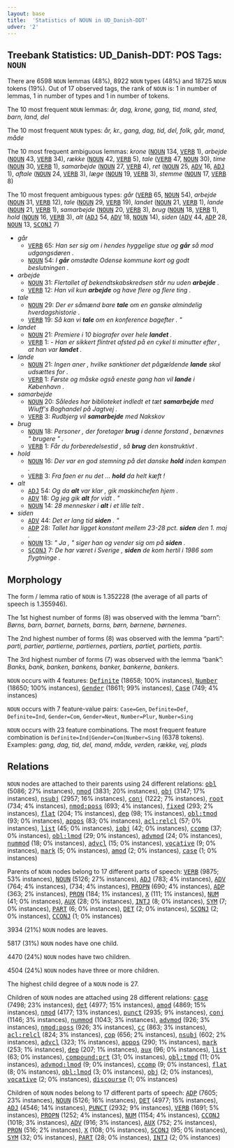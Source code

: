 ```yaml
---
layout: base
title:  'Statistics of NOUN in UD_Danish-DDT'
udver: '2'
---
```


## Treebank Statistics: UD_Danish-DDT: POS Tags: `NOUN`

There are 6598 `NOUN` lemmas (48%), 8922 `NOUN` types (48%) and 18725 `NOUN` tokens (19%).
Out of 17 observed tags, the rank of `NOUN` is: 1 in number of lemmas, 1 in number of types and 1 in number of tokens.

The 10 most frequent `NOUN` lemmas: <em>år, dag, krone, gang, tid, mand, sted, barn, land, del</em>

The 10 most frequent `NOUN` types:  <em>år, kr., gang, dag, tid, del, folk, går, mand, måde</em>

The 10 most frequent ambiguous lemmas: <em>krone</em> (<tt><a href="da_ddt-pos-NOUN.html">NOUN</a></tt> 134, <tt><a href="da_ddt-pos-VERB.html">VERB</a></tt> 1), <em>arbejde</em> (<tt><a href="da_ddt-pos-NOUN.html">NOUN</a></tt> 43, <tt><a href="da_ddt-pos-VERB.html">VERB</a></tt> 34), <em>række</em> (<tt><a href="da_ddt-pos-NOUN.html">NOUN</a></tt> 42, <tt><a href="da_ddt-pos-VERB.html">VERB</a></tt> 5), <em>tale</em> (<tt><a href="da_ddt-pos-VERB.html">VERB</a></tt> 47, <tt><a href="da_ddt-pos-NOUN.html">NOUN</a></tt> 30), <em>time</em> (<tt><a href="da_ddt-pos-NOUN.html">NOUN</a></tt> 30, <tt><a href="da_ddt-pos-VERB.html">VERB</a></tt> 1), <em>samarbejde</em> (<tt><a href="da_ddt-pos-NOUN.html">NOUN</a></tt> 27, <tt><a href="da_ddt-pos-VERB.html">VERB</a></tt> 4), <em>ret</em> (<tt><a href="da_ddt-pos-NOUN.html">NOUN</a></tt> 25, <tt><a href="da_ddt-pos-ADV.html">ADV</a></tt> 16, <tt><a href="da_ddt-pos-ADJ.html">ADJ</a></tt> 1), <em>aftale</em> (<tt><a href="da_ddt-pos-NOUN.html">NOUN</a></tt> 24, <tt><a href="da_ddt-pos-VERB.html">VERB</a></tt> 3), <em>læge</em> (<tt><a href="da_ddt-pos-NOUN.html">NOUN</a></tt> 19, <tt><a href="da_ddt-pos-VERB.html">VERB</a></tt> 3), <em>stemme</em> (<tt><a href="da_ddt-pos-NOUN.html">NOUN</a></tt> 17, <tt><a href="da_ddt-pos-VERB.html">VERB</a></tt> 8)

The 10 most frequent ambiguous types:  <em>går</em> (<tt><a href="da_ddt-pos-VERB.html">VERB</a></tt> 65, <tt><a href="da_ddt-pos-NOUN.html">NOUN</a></tt> 54), <em>arbejde</em> (<tt><a href="da_ddt-pos-NOUN.html">NOUN</a></tt> 31, <tt><a href="da_ddt-pos-VERB.html">VERB</a></tt> 12), <em>tale</em> (<tt><a href="da_ddt-pos-NOUN.html">NOUN</a></tt> 29, <tt><a href="da_ddt-pos-VERB.html">VERB</a></tt> 19), <em>landet</em> (<tt><a href="da_ddt-pos-NOUN.html">NOUN</a></tt> 21, <tt><a href="da_ddt-pos-VERB.html">VERB</a></tt> 1), <em>lande</em> (<tt><a href="da_ddt-pos-NOUN.html">NOUN</a></tt> 21, <tt><a href="da_ddt-pos-VERB.html">VERB</a></tt> 1), <em>samarbejde</em> (<tt><a href="da_ddt-pos-NOUN.html">NOUN</a></tt> 20, <tt><a href="da_ddt-pos-VERB.html">VERB</a></tt> 3), <em>brug</em> (<tt><a href="da_ddt-pos-NOUN.html">NOUN</a></tt> 18, <tt><a href="da_ddt-pos-VERB.html">VERB</a></tt> 1), <em>hold</em> (<tt><a href="da_ddt-pos-NOUN.html">NOUN</a></tt> 16, <tt><a href="da_ddt-pos-VERB.html">VERB</a></tt> 3), <em>alt</em> (<tt><a href="da_ddt-pos-ADJ.html">ADJ</a></tt> 54, <tt><a href="da_ddt-pos-ADV.html">ADV</a></tt> 18, <tt><a href="da_ddt-pos-NOUN.html">NOUN</a></tt> 14), <em>siden</em> (<tt><a href="da_ddt-pos-ADV.html">ADV</a></tt> 44, <tt><a href="da_ddt-pos-ADP.html">ADP</a></tt> 28, <tt><a href="da_ddt-pos-NOUN.html">NOUN</a></tt> 13, <tt><a href="da_ddt-pos-SCONJ.html">SCONJ</a></tt> 7)


* <em>går</em>
  * <tt><a href="da_ddt-pos-VERB.html">VERB</a></tt> 65: <em>Han ser sig om i hendes hyggelige stue og <b>går</b> så mod udgangsdøren .</em>
  * <tt><a href="da_ddt-pos-NOUN.html">NOUN</a></tt> 54: <em>I <b>går</b> omstødte Odense kommune kort og godt beslutningen .</em>
* <em>arbejde</em>
  * <tt><a href="da_ddt-pos-NOUN.html">NOUN</a></tt> 31: <em>Flertallet af bekendtskabskredsen står nu uden <b>arbejde</b> .</em>
  * <tt><a href="da_ddt-pos-VERB.html">VERB</a></tt> 12: <em>Han vil kun <b>arbejde</b> og have flere og flere ting .</em>
* <em>tale</em>
  * <tt><a href="da_ddt-pos-NOUN.html">NOUN</a></tt> 29: <em>Der er såmænd bare <b>tale</b> om en ganske almindelig hverdagshistorie .</em>
  * <tt><a href="da_ddt-pos-VERB.html">VERB</a></tt> 19: <em>Så kan vi <b>tale</b> om en konference bagefter . "</em>
* <em>landet</em>
  * <tt><a href="da_ddt-pos-NOUN.html">NOUN</a></tt> 21: <em>Premiere i 10 biografer over hele <b>landet</b> .</em>
  * <tt><a href="da_ddt-pos-VERB.html">VERB</a></tt> 1: <em>- Han er sikkert flintret afsted på en cykel ti minutter efter , at han var <b>landet</b> .</em>
* <em>lande</em>
  * <tt><a href="da_ddt-pos-NOUN.html">NOUN</a></tt> 21: <em>Ingen aner , hvilke sanktioner det pågældende <b>lande</b> skal udsættes for .</em>
  * <tt><a href="da_ddt-pos-VERB.html">VERB</a></tt> 1: <em>Første og måske også eneste gang han vil <b>lande</b> i København .</em>
* <em>samarbejde</em>
  * <tt><a href="da_ddt-pos-NOUN.html">NOUN</a></tt> 20: <em>Således har biblioteket indledt et tæt <b>samarbejde</b> med Wiuff's Boghandel på Jagtvej .</em>
  * <tt><a href="da_ddt-pos-VERB.html">VERB</a></tt> 3: <em>Rudbjerg vil <b>samarbejde</b> med Nakskov</em>
* <em>brug</em>
  * <tt><a href="da_ddt-pos-NOUN.html">NOUN</a></tt> 18: <em>Personer , der foretager <b>brug</b> i denne forstand , benævnes " brugere " .</em>
  * <tt><a href="da_ddt-pos-VERB.html">VERB</a></tt> 1: <em>Får du forberedelsestid , så <b>brug</b> den konstruktivt .</em>
* <em>hold</em>
  * <tt><a href="da_ddt-pos-NOUN.html">NOUN</a></tt> 16: <em>Der var en god stemning på det danske <b>hold</b> inden kampen .</em>
  * <tt><a href="da_ddt-pos-VERB.html">VERB</a></tt> 3: <em>Fra faen er nu det ... <b>hold</b> da helt kæft !</em>
* <em>alt</em>
  * <tt><a href="da_ddt-pos-ADJ.html">ADJ</a></tt> 54: <em>Og da <b>alt</b> var klar , gik maskinchefen hjem .</em>
  * <tt><a href="da_ddt-pos-ADV.html">ADV</a></tt> 18: <em>Og jeg gik <b>alt</b> for vidt . "</em>
  * <tt><a href="da_ddt-pos-NOUN.html">NOUN</a></tt> 14: <em>28 mennesker i <b>alt</b> i et lille telt .</em>
* <em>siden</em>
  * <tt><a href="da_ddt-pos-ADV.html">ADV</a></tt> 44: <em>Det er lang tid <b>siden</b> . "</em>
  * <tt><a href="da_ddt-pos-ADP.html">ADP</a></tt> 28: <em>Tallet har ligget konstant mellem 23-28 pct. <b>siden</b> den 1. maj .</em>
  * <tt><a href="da_ddt-pos-NOUN.html">NOUN</a></tt> 13: <em>" Ja , " siger han og vender sig om på <b>siden</b> .</em>
  * <tt><a href="da_ddt-pos-SCONJ.html">SCONJ</a></tt> 7: <em>De har været i Sverige , <b>siden</b> de kom hertil i 1986 som flygtninge .</em>

## Morphology

The form / lemma ratio of `NOUN` is 1.352228 (the average of all parts of speech is 1.355946).

The 1st highest number of forms (8) was observed with the lemma “barn”: <em>Børns, barn, barnet, barnets, barns, børn, børnene, børnenes</em>.

The 2nd highest number of forms (8) was observed with the lemma “parti”: <em>parti, partier, partierne, partiernes, partiers, partiet, partiets, partis</em>.

The 3rd highest number of forms (7) was observed with the lemma “bank”: <em>Banks, bank, banken, bankens, banker, bankerne, bankers</em>.

`NOUN` occurs with 4 features: <tt><a href="da_ddt-feat-Definite.html">Definite</a></tt> (18658; 100% instances), <tt><a href="da_ddt-feat-Number.html">Number</a></tt> (18650; 100% instances), <tt><a href="da_ddt-feat-Gender.html">Gender</a></tt> (18611; 99% instances), <tt><a href="da_ddt-feat-Case.html">Case</a></tt> (749; 4% instances)

`NOUN` occurs with 7 feature-value pairs: `Case=Gen`, `Definite=Def`, `Definite=Ind`, `Gender=Com`, `Gender=Neut`, `Number=Plur`, `Number=Sing`

`NOUN` occurs with 23 feature combinations.
The most frequent feature combination is `Definite=Ind|Gender=Com|Number=Sing` (6378 tokens).
Examples: <em>gang, dag, tid, del, mand, måde, verden, række, vej, plads</em>


## Relations

`NOUN` nodes are attached to their parents using 24 different relations: <tt><a href="da_ddt-dep-obl.html">obl</a></tt> (5086; 27% instances), <tt><a href="da_ddt-dep-nmod.html">nmod</a></tt> (3831; 20% instances), <tt><a href="da_ddt-dep-obj.html">obj</a></tt> (3147; 17% instances), <tt><a href="da_ddt-dep-nsubj.html">nsubj</a></tt> (2957; 16% instances), <tt><a href="da_ddt-dep-conj.html">conj</a></tt> (1222; 7% instances), <tt><a href="da_ddt-dep-root.html">root</a></tt> (734; 4% instances), <tt><a href="da_ddt-dep-nmod-poss.html">nmod:poss</a></tt> (693; 4% instances), <tt><a href="da_ddt-dep-fixed.html">fixed</a></tt> (293; 2% instances), <tt><a href="da_ddt-dep-flat.html">flat</a></tt> (204; 1% instances), <tt><a href="da_ddt-dep-dep.html">dep</a></tt> (98; 1% instances), <tt><a href="da_ddt-dep-obl-tmod.html">obl:tmod</a></tt> (93; 0% instances), <tt><a href="da_ddt-dep-appos.html">appos</a></tt> (83; 0% instances), <tt><a href="da_ddt-dep-acl-relcl.html">acl:relcl</a></tt> (57; 0% instances), <tt><a href="da_ddt-dep-list.html">list</a></tt> (45; 0% instances), <tt><a href="da_ddt-dep-iobj.html">iobj</a></tt> (42; 0% instances), <tt><a href="da_ddt-dep-ccomp.html">ccomp</a></tt> (37; 0% instances), <tt><a href="da_ddt-dep-obl-lmod.html">obl:lmod</a></tt> (29; 0% instances), <tt><a href="da_ddt-dep-advmod.html">advmod</a></tt> (24; 0% instances), <tt><a href="da_ddt-dep-nummod.html">nummod</a></tt> (18; 0% instances), <tt><a href="da_ddt-dep-advcl.html">advcl</a></tt> (15; 0% instances), <tt><a href="da_ddt-dep-vocative.html">vocative</a></tt> (9; 0% instances), <tt><a href="da_ddt-dep-mark.html">mark</a></tt> (5; 0% instances), <tt><a href="da_ddt-dep-amod.html">amod</a></tt> (2; 0% instances), <tt><a href="da_ddt-dep-case.html">case</a></tt> (1; 0% instances)

Parents of `NOUN` nodes belong to 17 different parts of speech: <tt><a href="da_ddt-pos-VERB.html">VERB</a></tt> (9875; 53% instances), <tt><a href="da_ddt-pos-NOUN.html">NOUN</a></tt> (5126; 27% instances), <tt><a href="da_ddt-pos-ADJ.html">ADJ</a></tt> (783; 4% instances), <tt><a href="da_ddt-pos-ADV.html">ADV</a></tt> (764; 4% instances),  (734; 4% instances), <tt><a href="da_ddt-pos-PROPN.html">PROPN</a></tt> (690; 4% instances), <tt><a href="da_ddt-pos-ADP.html">ADP</a></tt> (363; 2% instances), <tt><a href="da_ddt-pos-PRON.html">PRON</a></tt> (184; 1% instances), <tt><a href="da_ddt-pos-X.html">X</a></tt> (111; 1% instances), <tt><a href="da_ddt-pos-NUM.html">NUM</a></tt> (41; 0% instances), <tt><a href="da_ddt-pos-AUX.html">AUX</a></tt> (28; 0% instances), <tt><a href="da_ddt-pos-INTJ.html">INTJ</a></tt> (8; 0% instances), <tt><a href="da_ddt-pos-SYM.html">SYM</a></tt> (7; 0% instances), <tt><a href="da_ddt-pos-PART.html">PART</a></tt> (6; 0% instances), <tt><a href="da_ddt-pos-DET.html">DET</a></tt> (2; 0% instances), <tt><a href="da_ddt-pos-SCONJ.html">SCONJ</a></tt> (2; 0% instances), <tt><a href="da_ddt-pos-CCONJ.html">CCONJ</a></tt> (1; 0% instances)

3934 (21%) `NOUN` nodes are leaves.

5817 (31%) `NOUN` nodes have one child.

4470 (24%) `NOUN` nodes have two children.

4504 (24%) `NOUN` nodes have three or more children.

The highest child degree of a `NOUN` node is 27.

Children of `NOUN` nodes are attached using 28 different relations: <tt><a href="da_ddt-dep-case.html">case</a></tt> (7498; 23% instances), <tt><a href="da_ddt-dep-det.html">det</a></tt> (4977; 15% instances), <tt><a href="da_ddt-dep-amod.html">amod</a></tt> (4869; 15% instances), <tt><a href="da_ddt-dep-nmod.html">nmod</a></tt> (4177; 13% instances), <tt><a href="da_ddt-dep-punct.html">punct</a></tt> (2935; 9% instances), <tt><a href="da_ddt-dep-conj.html">conj</a></tt> (1146; 3% instances), <tt><a href="da_ddt-dep-nummod.html">nummod</a></tt> (1043; 3% instances), <tt><a href="da_ddt-dep-advmod.html">advmod</a></tt> (926; 3% instances), <tt><a href="da_ddt-dep-nmod-poss.html">nmod:poss</a></tt> (926; 3% instances), <tt><a href="da_ddt-dep-cc.html">cc</a></tt> (863; 3% instances), <tt><a href="da_ddt-dep-acl-relcl.html">acl:relcl</a></tt> (824; 3% instances), <tt><a href="da_ddt-dep-cop.html">cop</a></tt> (656; 2% instances), <tt><a href="da_ddt-dep-nsubj.html">nsubj</a></tt> (602; 2% instances), <tt><a href="da_ddt-dep-advcl.html">advcl</a></tt> (323; 1% instances), <tt><a href="da_ddt-dep-appos.html">appos</a></tt> (290; 1% instances), <tt><a href="da_ddt-dep-mark.html">mark</a></tt> (253; 1% instances), <tt><a href="da_ddt-dep-dep.html">dep</a></tt> (207; 1% instances), <tt><a href="da_ddt-dep-aux.html">aux</a></tt> (96; 0% instances), <tt><a href="da_ddt-dep-list.html">list</a></tt> (63; 0% instances), <tt><a href="da_ddt-dep-compound-prt.html">compound:prt</a></tt> (31; 0% instances), <tt><a href="da_ddt-dep-obl-tmod.html">obl:tmod</a></tt> (11; 0% instances), <tt><a href="da_ddt-dep-advmod-lmod.html">advmod:lmod</a></tt> (9; 0% instances), <tt><a href="da_ddt-dep-ccomp.html">ccomp</a></tt> (9; 0% instances), <tt><a href="da_ddt-dep-flat.html">flat</a></tt> (8; 0% instances), <tt><a href="da_ddt-dep-obl-lmod.html">obl:lmod</a></tt> (3; 0% instances), <tt><a href="da_ddt-dep-obj.html">obj</a></tt> (2; 0% instances), <tt><a href="da_ddt-dep-vocative.html">vocative</a></tt> (2; 0% instances), <tt><a href="da_ddt-dep-discourse.html">discourse</a></tt> (1; 0% instances)

Children of `NOUN` nodes belong to 17 different parts of speech: <tt><a href="da_ddt-pos-ADP.html">ADP</a></tt> (7605; 23% instances), <tt><a href="da_ddt-pos-NOUN.html">NOUN</a></tt> (5126; 16% instances), <tt><a href="da_ddt-pos-DET.html">DET</a></tt> (4977; 15% instances), <tt><a href="da_ddt-pos-ADJ.html">ADJ</a></tt> (4546; 14% instances), <tt><a href="da_ddt-pos-PUNCT.html">PUNCT</a></tt> (2932; 9% instances), <tt><a href="da_ddt-pos-VERB.html">VERB</a></tt> (1691; 5% instances), <tt><a href="da_ddt-pos-PROPN.html">PROPN</a></tt> (1252; 4% instances), <tt><a href="da_ddt-pos-NUM.html">NUM</a></tt> (1154; 4% instances), <tt><a href="da_ddt-pos-CCONJ.html">CCONJ</a></tt> (1018; 3% instances), <tt><a href="da_ddt-pos-ADV.html">ADV</a></tt> (916; 3% instances), <tt><a href="da_ddt-pos-AUX.html">AUX</a></tt> (752; 2% instances), <tt><a href="da_ddt-pos-PRON.html">PRON</a></tt> (516; 2% instances), <tt><a href="da_ddt-pos-X.html">X</a></tt> (108; 0% instances), <tt><a href="da_ddt-pos-SCONJ.html">SCONJ</a></tt> (95; 0% instances), <tt><a href="da_ddt-pos-SYM.html">SYM</a></tt> (32; 0% instances), <tt><a href="da_ddt-pos-PART.html">PART</a></tt> (28; 0% instances), <tt><a href="da_ddt-pos-INTJ.html">INTJ</a></tt> (2; 0% instances)

